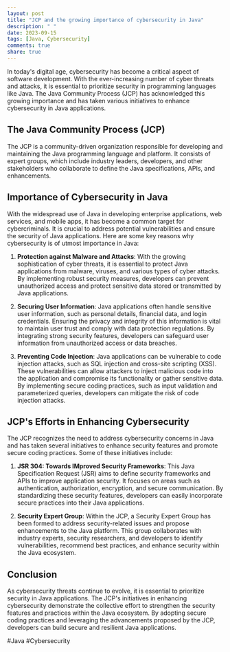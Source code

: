 ```yaml
---
layout: post
title: "JCP and the growing importance of cybersecurity in Java"
description: " "
date: 2023-09-15
tags: [Java, Cybersecurity]
comments: true
share: true
---
```


In today's digital age, cybersecurity has become a critical aspect of software development. With the ever-increasing number of cyber threats and attacks, it is essential to prioritize security in programming languages like Java. The Java Community Process (JCP) has acknowledged this growing importance and has taken various initiatives to enhance cybersecurity in Java applications.

## The Java Community Process (JCP)

The JCP is a community-driven organization responsible for developing and maintaining the Java programming language and platform. It consists of expert groups, which include industry leaders, developers, and other stakeholders who collaborate to define the Java specifications, APIs, and enhancements.

## Importance of Cybersecurity in Java

With the widespread use of Java in developing enterprise applications, web services, and mobile apps, it has become a common target for cybercriminals. It is crucial to address potential vulnerabilities and ensure the security of Java applications. Here are some key reasons why cybersecurity is of utmost importance in Java:

1. **Protection against Malware and Attacks**: With the growing sophistication of cyber threats, it is essential to protect Java applications from malware, viruses, and various types of cyber attacks. By implementing robust security measures, developers can prevent unauthorized access and protect sensitive data stored or transmitted by Java applications.

2. **Securing User Information**: Java applications often handle sensitive user information, such as personal details, financial data, and login credentials. Ensuring the privacy and integrity of this information is vital to maintain user trust and comply with data protection regulations. By integrating strong security features, developers can safeguard user information from unauthorized access or data breaches.

3. **Preventing Code Injection**: Java applications can be vulnerable to code injection attacks, such as SQL injection and cross-site scripting (XSS). These vulnerabilities can allow attackers to inject malicious code into the application and compromise its functionality or gather sensitive data. By implementing secure coding practices, such as input validation and parameterized queries, developers can mitigate the risk of code injection attacks.

## JCP's Efforts in Enhancing Cybersecurity

The JCP recognizes the need to address cybersecurity concerns in Java and has taken several initiatives to enhance security features and promote secure coding practices. Some of these initiatives include:

1. **JSR 304: Towards IMproved Security Frameworks**: This Java Specification Request (JSR) aims to define security frameworks and APIs to improve application security. It focuses on areas such as authentication, authorization, encryption, and secure communication. By standardizing these security features, developers can easily incorporate secure practices into their Java applications.

2. **Security Expert Group**: Within the JCP, a Security Expert Group has been formed to address security-related issues and propose enhancements to the Java platform. This group collaborates with industry experts, security researchers, and developers to identify vulnerabilities, recommend best practices, and enhance security within the Java ecosystem.

## Conclusion

As cybersecurity threats continue to evolve, it is essential to prioritize security in Java applications. The JCP's initiatives in enhancing cybersecurity demonstrate the collective effort to strengthen the security features and practices within the Java ecosystem. By adopting secure coding practices and leveraging the advancements proposed by the JCP, developers can build secure and resilient Java applications.

#Java #Cybersecurity